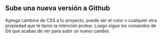 ## Sube una nueva versión a Github

Agrega cambios de CSS a tu proyecto, puede ser el color o cualquier otra propiedad
que te llamó la intención probar. Luego sigue los comandos de Git que acabas de
ver para subir un nuevo cambio.
